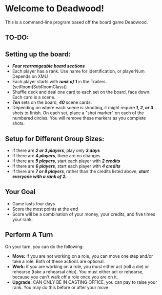 
# Welcome to Deadwood!
This is a command-line program based off the board game Deadwood. 

TO-DO:
-

## Setting up the board:
- ***Four rearrangeable board sections***
- Each player has a rank. Use name for identification, or playerNum. Depends on XML!
- Each player starts with ***rank of 1*** in the Trailers. (setRoom(SubRoomClass))
- Shuffle deck and deal one card to each set on the board, face down. Each card is a scene.
- ***Ten*** sets on the board, ***40*** scene cards.
- Depending on where each scene is shooting, it might require ***1, 2, or 3*** shots to finish. On each set, place a "shot marker"
on each of the numbered circles. You will remove these markers as you complete shots.


## Setup for Different Group Sizes:
- If there are ***2 or 3 players***, play only ***3 days***
- If there are ***4 players***, there are no changes
- If there are ***5 players***, start each player with ***2 credits***
- If there are ***6 players***, start each player with ***4 credits***
- If there are ***7 or 8 players***, rather than the credits listed above, ***start everyone with a rank of 2.***

Your Goal
---
- Game lasts four days
- Score the most points at the end
- Score will be a combination of your money, your credits, and five times your rank.

Perform A Turn
---
On your turn, you can do the following:
- **Move:** if you are not working on a role, you can move one step and/or take a role. Both of these actions are optional.
- **Work:** if you are working on a role, you must either act (roll a die) or rehearse (take a rehearsal chip),
You must either act or rehearse, because you can't walk off a role once you are on it.
- **Upgrade:** CAN ONLY BE IN CASTING OFFICE, you can pay to raise your rank. You may do this before or after your move
